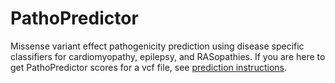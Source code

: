 PathoPredictor
==============================

Missense variant effect pathogenicity prediction using disease specific classifiers for cardiomyopathy, epilepsy, and RASopathies. If you are here to get PathoPredictor scores for a vcf file, see [prediction instructions](docs/how_to_predict.md).
